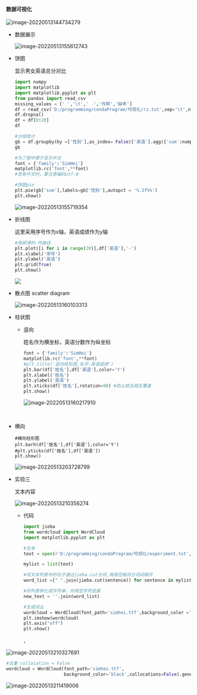 #### 数据可视化

![image-20220513144734279](C:\Users\lenovo\AppData\Roaming\Typora\typora-user-images\image-20220513144734279.png)

* 数据展示

  ![image-20220513155612743](C:\Users\lenovo\AppData\Roaming\Typora\typora-user-images\image-20220513155612743.png)

* 饼图

  显示男女英语总分对比

  ```python
  import numpy
  import matplotlib
  import matplotlib.pyplot as plt
  from pandas import read_csv
  missing_values = [' ','\t','  ','作弊','缺考']
  df = read_csv('D:/programming/condaProgram/可视化/rz.txt',sep='\t',na_values=missing_values).loc[:,'姓名':'体育']
  df.dropna()
  df = df[0:20]
  df
  
  #分组统计
  gb = df.groupby(by =['性别'],as_index= False)['英语'].agg({'sum':numpy.sum,'num':numpy.size})
  gb
  
  #为了图中便于显示中文
  font = {'family':'SimHei'}
  matplotlib.rc('font',**font)
  #含有中文时，要注意编码utf-8
  
  #饼图pie
  plt.pie(gb['sum'],labels=gb['性别'],autopct = '%.2f%%')
  plt.show()
  ```

  

  ![image-20220513155719354](C:\Users\lenovo\AppData\Roaming\Typora\typora-user-images\image-20220513155719354.png)

* 折线图

  这里采用序号作为x轴，英语成绩作为y轴

  ```python
  #用顺滑的-作曲线
  plt.plot([i for i in range(20)],df['英语'],'-')
  plt.xlabel('序号')
  plt.ylabel('英语')
  plt.grid(True)
  plt.show()
  ```

  ![](C:\Users\lenovo\AppData\Roaming\Typora\typora-user-images\image-20220513160009522.png)

* 散点图  scatter diagram

  ![image-20220513160103313](C:\Users\lenovo\AppData\Roaming\Typora\typora-user-images\image-20220513160103313.png)

* 柱状图

  * 竖向

    姓名作为横坐标，英语分数作为纵坐标

    ```python
    font = {'family':'SimHei'}
    matplotlib.rc('font',**font)
    #plt.title('竖向柱形图,名字-英语成绩')
    plt.bar(df['姓名'],df['英语'],color='Y')
    plt.xlabel('姓名')
    plt.ylabel('英语')
    plt.xticks(df['姓名'],rotation=90) #防止姓名相互覆盖
    plt.show()
    ```

    ![image-20220513160217910](C:\Users\lenovo\AppData\Roaming\Typora\typora-user-images\image-20220513160217910.png)

​								

* 横向

  ```
  #横向柱形图
  plt.barh(df['姓名'],df['英语'],color='Y')
  #plt.yticks(df['姓名'],df['英语'])
  plt.show()
  ```

  ![image-20220513203728799](C:\Users\lenovo\AppData\Roaming\Typora\typora-user-images\image-20220513203728799.png)

* 实验三

  文本内容

  ![image-20220513210356274](C:\Users\lenovo\AppData\Roaming\Typora\typora-user-images\image-20220513210356274.png)

  * 代码

    ```python
    import jieba
    from wordcloud import WordCloud
    import matplotlib.pyplot as plt
    
    #文本
    text = open(r'D:/programming/condaProgram/可视化/experiment.txt',encoding ='utf-8')
    
    mylist = list(text)
    
    #将文本列表中的句子通过jieba.cut分词,再用空格将分词间隔开
    word_list =[" ".join(jieba.cut(sentence)) for sentence in mylist]
    
    #将列表转化成字符串，并用空字符连接
    new_text = ''.join(word_list)
    
    #生成词云
    wordcloud = WordCloud(font_path='simhei.ttf',background_color ='black').generate(new_text)
    plt.imshow(wordcloud)
    plt.axis("off")
    plt.show()
    ```
    
    、
    
    

![image-20220513210327691](C:\Users\lenovo\AppData\Roaming\Typora\typora-user-images\image-20220513210327691.png)

```python
#去重 collocation = False
wordcloud = WordCloud(font_path='simhei.ttf', 
                      background_color='black',collocations=False).generate(new_text)
```

![image-20220513211419006](C:\Users\lenovo\AppData\Roaming\Typora\typora-user-images\image-20220513211419006.png)